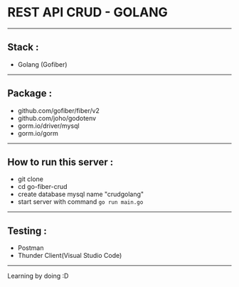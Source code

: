 # REST API CRUD - GOLANG

---

## Stack :

- Golang (Gofiber)

---

## Package :

- github.com/gofiber/fiber/v2
- github.com/joho/godotenv
- gorm.io/driver/mysql
- gorm.io/gorm

---

## How to run this server :

- git clone
- cd go-fiber-crud
- create database mysql name "crudgolang"
- start server with command `go run main.go`

---

## Testing :

- Postman
- Thunder Client(Visual Studio Code)

---

Learning by doing :D
